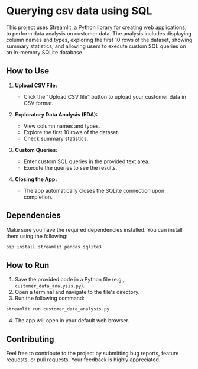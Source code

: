 # Querying csv data using SQL

This project uses Streamlit, a Python library for creating web applications, to perform data analysis on customer data. The analysis includes displaying column names and types, exploring the first 10 rows of the dataset, showing summary statistics, and allowing users to execute custom SQL queries on an in-memory SQLite database.

## How to Use

1. **Upload CSV File:**
   - Click the "Upload CSV file" button to upload your customer data in CSV format.

2. **Exploratory Data Analysis (EDA):**
   - View column names and types.
   - Explore the first 10 rows of the dataset.
   - Check summary statistics.

3. **Custom Queries:**
   - Enter custom SQL queries in the provided text area.
   - Execute the queries to see the results.

4. **Closing the App:**
   - The app automatically closes the SQLite connection upon completion.

## Dependencies

Make sure you have the required dependencies installed. You can install them using the following:

```bash
pip install streamlit pandas sqlite3
```

## How to Run

1. Save the provided code in a Python file (e.g., `customer_data_analysis.py`).
2. Open a terminal and navigate to the file's directory.
3. Run the following command:

```bash
streamlit run customer_data_analysis.py
```

4. The app will open in your default web browser.

## Contributing

Feel free to contribute to the project by submitting bug reports, feature requests, or pull requests. Your feedback is highly appreciated.
